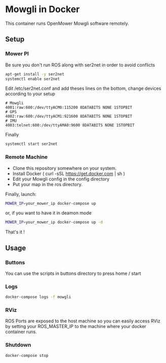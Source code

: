 # Mowgli in Docker

This container runs OpenMower Mowgli software remotely.

## Setup

### Mower PI

Be sure you don't run ROS along with ser2net in order to avoid conflicts

```bash
apt-get install -y ser2net
systemctl enable ser2net
```

Edit /etc/ser2net.conf and add theses lines on the bottom, change devices according to your setup

```
# Mowgli
4001:raw:600:/dev/ttyACM0:115200 8DATABITS NONE 1STOPBIT
# GPS
4002:raw:600:/dev/ttyACM1:921600 8DATABITS NONE 1STOPBIT
# IMU
4003:telnet:600:/dev/ttyAMA0:9600 8DATABITS NONE 1STOPBIT
```

Finally

```bash
systemctl start ser2net
```

### Remote Machine

- Clone this repository somewhere on your system.
- Install Docker ( curl -sSL https://get.docker.com | sh )
- Edit your Mowgli config in the config directory
- Put your map in the ros directory.

Finally, launch:

```bash
MOWER_IP=your_mower_ip docker-compose up
```

or, if you want to have it in deamon mode

```bash
MOWER_IP=your_mower_ip docker-compose up -d
```

That's it !

## Usage

### Buttons

You can use the scripts in buttons directory to press home / start

### Logs

```bash
docker-compose logs -f mowgli
```

### RViz

ROS Ports are exposed to the host machine so you can easily access RViz by setting your ROS_MASTER_IP to the machine where your docker container runs.

### Shutdown

```bash
docker-compose stop
```

